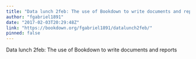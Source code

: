 ```yaml
---
title: "Data lunch 2feb: The use of Bookdown to write documents and reports"
author: "fgabriel1891"
date: "2017-02-03T20:29:48Z"
link: "https://bookdown.org/fgabriel1891/datalunch2feb/"
pinned: false
---
```


Data lunch 2feb: The use of Bookdown to write documents and reports
